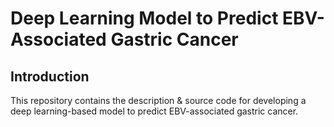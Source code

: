 # Deep Learning Model to Predict EBV-Associated Gastric Cancer

## Introduction
This repository contains the description & source code for developing a deep learning-based model to predict EBV-associated gastric cancer. 


